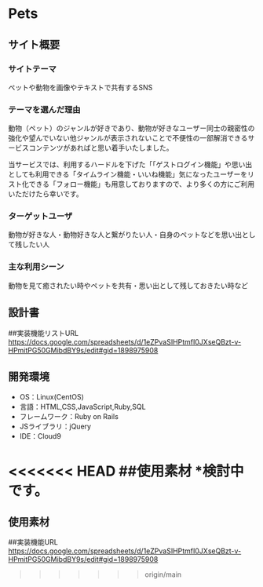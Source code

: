 # Pets

## サイト概要
### サイトテーマ
ペットや動物を画像やテキストで共有するSNS

### テーマを選んだ理由
動物（ペット）のジャンルが好きであり、動物が好きなユーザー同士の親密性の強化や望んでいない他ジャンルが表示されないことで不便性の一部解消できるサービスコンテンツがあればと思い着手いたしました。

当サービスでは、利用するハードルを下げた「「ゲストログイン機能」や思い出としても利用できる「タイムライン機能・いいね機能」気になったユーザーをリスト化できる「フォロー機能」も用意しておりますので、より多くの方にご利用いただけたら幸いです。

### ターゲットユーザ
動物が好きな人・動物好きな人と繋がりたい人・自身のペットなどを思い出として残したい人

### 主な利用シーン
動物を見て癒されたい時やペットを共有・思い出として残しておきたい時など

## 設計書

##実装機能リストURL
https://docs.google.com/spreadsheets/d/1eZPvaSIHPtmfI0JXseQBzt-v-HPmitPG50GMibdBY9s/edit#gid=1898975908

## 開発環境
- OS：Linux(CentOS)
- 言語：HTML,CSS,JavaScript,Ruby,SQL
- フレームワーク：Ruby on Rails
- JSライブラリ：jQuery
- IDE：Cloud9

<<<<<<< HEAD
##使用素材
*検討中です。
=======
## 使用素材

##実装機能URL
https://docs.google.com/spreadsheets/d/1eZPvaSIHPtmfI0JXseQBzt-v-HPmitPG50GMibdBY9s/edit#gid=1898975908
>>>>>>> origin/main
